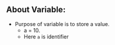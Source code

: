 ## About Variable:

* Purpose of variable is to store a value. 
	* a = 10.
	* Here `a` is identifier